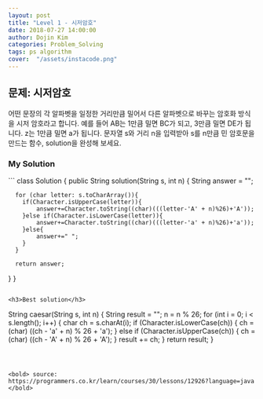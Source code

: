 ```yaml
---
layout: post
title: "Level 1 - 시저암호"
date: 2018-07-27 14:00:00
author: Dojin Kim
categories: Problem_Solving
tags: ps algorithm
cover:  "/assets/instacode.png"
---
```



<h2>문제: 시저암호</h2>

어떤 문장의 각 알파벳을 일정한 거리만큼 밀어서 다른 알파벳으로 바꾸는 암호화 방식을 시저 암호라고 합니다. 예를 들어 AB는 1만큼 밀면 BC가 되고, 3만큼 밀면 DE가 됩니다. z는 1만큼 밀면 a가 됩니다. 문자열 s와 거리 n을 입력받아 s를 n만큼 민 암호문을 만드는 함수, solution을 완성해 보세요.



<h3>My Solution</h3>
```
class Solution {
  public String solution(String s, int n) {
      String answer = "";
      
      for (char letter: s.toCharArray()){
        if(Character.isUpperCase(letter)){
            answer+=Character.toString((char)(((letter-'A' + n)%26)+'A'));
        }else if(Character.isLowerCase(letter)){
            answer+=Character.toString((char)(((letter-'a' + n)%26)+'a'));
        }else{
            answer+=" ";
        }
      }
      
      return answer;
  }
}
```

<h3>Best solution</h3>
```
   String caesar(String s, int n) {
        String result = "";
    n = n % 26;
    for (int i = 0; i < s.length(); i++) {
      char ch = s.charAt(i);
      if (Character.isLowerCase(ch)) {
        ch = (char) ((ch - 'a' + n) % 26 + 'a');
      } else if (Character.isUpperCase(ch)) {
        ch = (char) ((ch - 'A' + n) % 26 + 'A');
      }
      result += ch;
    }
        return result;
    }
```



<bold> source: https://programmers.co.kr/learn/courses/30/lessons/12926?language=java </bold>
